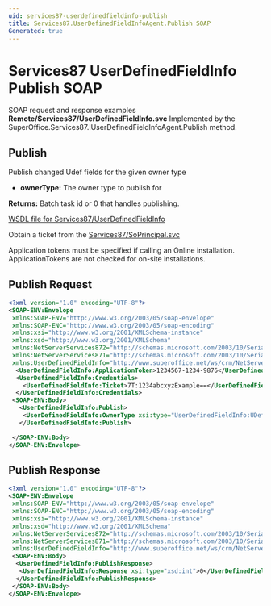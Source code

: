 ```yaml
---
uid: services87-userdefinedfieldinfo-publish
title: Services87.UserDefinedFieldInfoAgent.Publish SOAP
Generated: true
---
```


# Services87 UserDefinedFieldInfo Publish SOAP

SOAP request and response examples **Remote/Services87/UserDefinedFieldInfo.svc**
Implemented by the <see cref="M:SuperOffice.Services87.IUserDefinedFieldInfoAgent.Publish">SuperOffice.Services87.IUserDefinedFieldInfoAgent.Publish</see> method.

## Publish

Publish changed Udef fields for the given owner type

* **ownerType:** The owner type to publish for

**Returns:** Batch task id or 0 that handles publishing.


[WSDL file for Services87/UserDefinedFieldInfo](../Services87-UserDefinedFieldInfo.md)

Obtain a ticket from the [Services87/SoPrincipal.svc](../SoPrincipal/SoPrincipal.md)

Application tokens must be specified if calling an Online installation. ApplicationTokens are not checked for on-site installations.

## Publish Request

```xml
<?xml version="1.0" encoding="UTF-8"?>
<SOAP-ENV:Envelope
 xmlns:SOAP-ENV="http://www.w3.org/2003/05/soap-envelope"
 xmlns:SOAP-ENC="http://www.w3.org/2003/05/soap-encoding"
 xmlns:xsi="http://www.w3.org/2001/XMLSchema-instance"
 xmlns:xsd="http://www.w3.org/2001/XMLSchema"
 xmlns:NetServerServices872="http://schemas.microsoft.com/2003/10/Serialization/Arrays"
 xmlns:NetServerServices871="http://schemas.microsoft.com/2003/10/Serialization/"
 xmlns:UserDefinedFieldInfo="http://www.superoffice.net/ws/crm/NetServer/Services87">
  <UserDefinedFieldInfo:ApplicationToken>1234567-1234-9876</UserDefinedFieldInfo:ApplicationToken>
  <UserDefinedFieldInfo:Credentials>
    <UserDefinedFieldInfo:Ticket>7T:1234abcxyzExample==</UserDefinedFieldInfo:Ticket>
  </UserDefinedFieldInfo:Credentials>
 <SOAP-ENV:Body>
   <UserDefinedFieldInfo:Publish>
    <UserDefinedFieldInfo:OwnerType xsi:type="UserDefinedFieldInfo:UDefType">Invalid</UserDefinedFieldInfo:OwnerType>
   </UserDefinedFieldInfo:Publish>

 </SOAP-ENV:Body>
</SOAP-ENV:Envelope>

```


## Publish Response

```xml
<?xml version="1.0" encoding="UTF-8"?>
<SOAP-ENV:Envelope
 xmlns:SOAP-ENV="http://www.w3.org/2003/05/soap-envelope"
 xmlns:SOAP-ENC="http://www.w3.org/2003/05/soap-encoding"
 xmlns:xsi="http://www.w3.org/2001/XMLSchema-instance"
 xmlns:xsd="http://www.w3.org/2001/XMLSchema"
 xmlns:NetServerServices872="http://schemas.microsoft.com/2003/10/Serialization/Arrays"
 xmlns:NetServerServices871="http://schemas.microsoft.com/2003/10/Serialization/"
 xmlns:UserDefinedFieldInfo="http://www.superoffice.net/ws/crm/NetServer/Services87">
 <SOAP-ENV:Body>
  <UserDefinedFieldInfo:PublishResponse>
   <UserDefinedFieldInfo:Response xsi:type="xsd:int">0</UserDefinedFieldInfo:Response>
  </UserDefinedFieldInfo:PublishResponse>
 </SOAP-ENV:Body>
</SOAP-ENV:Envelope>

```

